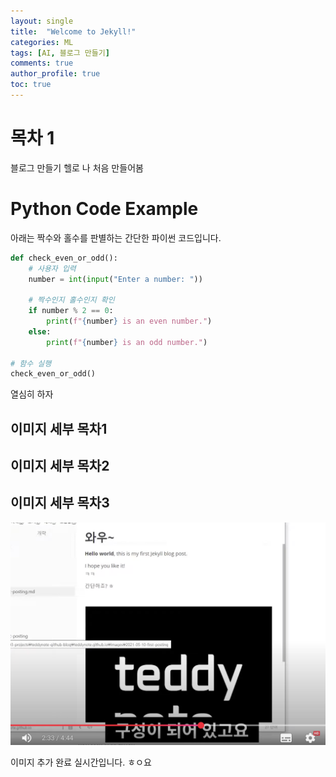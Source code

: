 ```yaml
---
layout: single
title:  "Welcome to Jekyll!"
categories: ML
tags: [AI, 블로그 만들기]
comments: true
author_profile: true
toc: true   
---
```

# 목차 1
블로그 만들기
헬로 나 처음 만들어봄

# Python Code Example


아래는 짝수와 홀수를 판별하는 간단한 파이썬 코드입니다.

```python   
def check_even_or_odd():
    # 사용자 입력
    number = int(input("Enter a number: "))
    
    # 짝수인지 홀수인지 확인
    if number % 2 == 0:
        print(f"{number} is an even number.")
    else:
        print(f"{number} is an odd number.")

# 함수 실행
check_even_or_odd()
```

열심히 하자
## 이미지 세부 목차1

## 이미지 세부 목차2

## 이미지 세부 목차3

![image](/images/first/123.png)

이미지 추가 완료
실시간입니다.
ㅎㅇ요
